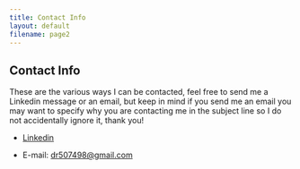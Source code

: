 ```yaml
---
title: Contact Info
layout: default
filename: page2
--- 
```


## Contact Info
These are the various ways I can be contacted, feel free to send me a Linkedin message or an email, but keep in mind if you send me an email you may want to specify why you are contacting me in the subject line so I do not accidentally ignore it, thank you!

* [Linkedin](https://www.linkedin.com/in/david-rodriguez-486b95208/)

* E-mail: [dr507498@gmail.com](mailto:dr507498@gmail.com)